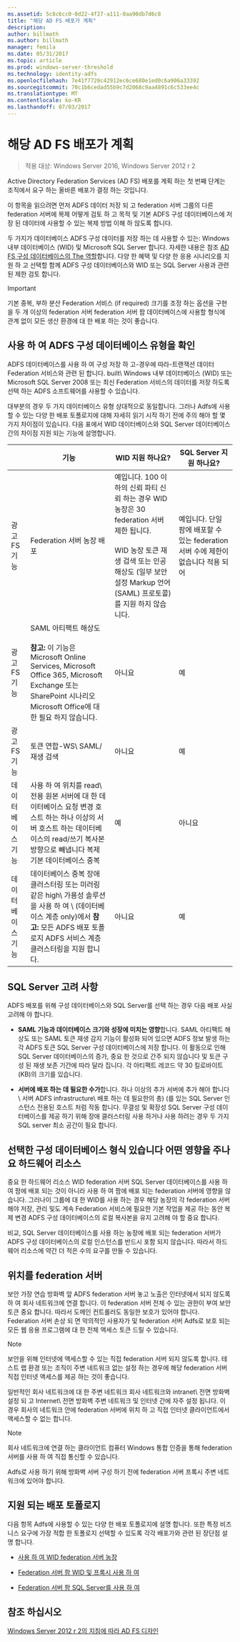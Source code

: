 ```yaml
---
ms.assetid: 5c8c6cc0-0d22-4f27-a111-0aa90db7d6c8
title: "해당 AD FS 배포가 계획"
description: 
author: billmath
ms.author: billmath
manager: femila
ms.date: 05/31/2017
ms.topic: article
ms.prod: windows-server-threshold
ms.technology: identity-adfs
ms.openlocfilehash: 7e41f7728c42912ec6ce680e1ed0c6a906a33392
ms.sourcegitcommit: 70c1b6cedad55b9c7d2068c9aa4891c6c533ee4c
ms.translationtype: MT
ms.contentlocale: ko-KR
ms.lasthandoff: 07/03/2017
---
```

# <a name="plan-your-ad-fs-deployment-topology"></a>해당 AD FS 배포가 계획

>적용 대상: Windows Server 2016, Windows Server 2012 r 2

Active Directory Federation Services \(AD FS\) 배포를 계획 하는 첫 번째 단계는 조직에서 요구 하는 올바른 배포가 결정 하는 것입니다.  
  
이 항목을 읽으려면 먼저 ADFS 데이터 저장 되 고 federation 서버 그룹의 다른 federation 서버에 복제 어떻게 검토 하 고 목적 및 기본 ADFS 구성 데이터베이스에 저장 된 데이터에 사용할 수 있는 복제 방법 이해 하 않도록 합니다.  
  
두 가지가 데이터베이스 ADFS 구성 데이터를 저장 하는 데 사용할 수 있는: Windows 내부 데이터베이스 \(WID\) 및 Microsoft SQL Server 합니다. 자세한 내용은 참조 [AD FS 구성 데이터베이스의 The 역할](../../ad-fs/technical-reference/The-Role-of-the-AD-FS-Configuration-Database.md)합니다. 다양 한 혜택 및 다양 한 응용 시나리오를 지원 하 고 선택할 함께 ADFS 구성 데이터베이스와 WID 또는 SQL Server 사용과 관련 된 제한 검토 합니다.  
  
> [!IMPORTANT]  
> 기본 중복, 부하 분산 Federation 서비스 \(if required\) 크기를 조정 하는 옵션을 구현을 두 개 이상의 federation 서버 federation 서버 팜 데이터베이스에 사용할 형식에 관계 없이 모든 생산 환경에 대 한 배포 하는 것이 좋습니다.  
  
## <a name="determining-which-type-of-ad-fs-configuration-database-to-use"></a>사용 하 여 ADFS 구성 데이터베이스 유형을 확인  
ADFS 데이터베이스를 사용 하 여 구성 저장 하 고-경우에 따라-트랜잭션 데이터 Federation 서비스와 관련 된 합니다. built\ Windows 내부 데이터베이스 \(WID\) 또는 Microsoft SQL Server 2008 또는 최신 Federation 서비스의 데이터를 저장 하도록 선택 하는 ADFS 소프트웨어를 사용할 수 있습니다.  
  
대부분의 경우 두 가지 데이터베이스 유형 상대적으로 동일합니다. 그러나 Adfs에 사용할 수 있는 다양 한 배포 토폴로지에 대해 자세히 읽기 시작 하기 전에 주의 해야 할 몇 가지 차이점이 있습니다. 다음 표에서 WID 데이터베이스와 SQL Server 데이터베이스 간의 차이점 지원 되는 기능에 설명합니다.  
  
||기능|WID 지원 하나요?|SQL Server 지원 하나요?
| --- | --- | --- |--- |
|광고 FS 기능|Federation 서버 농장 배포|예입니다. 100 이하의 신뢰 파티 신뢰 하는 경우 WID 농장은 30 federation 서버 제한 됩니다.</br></br>WID 농장 토큰 재생 검색 또는 인공 해상도 (일부 보안 설정 Markup 언어 (SAML) 프로토콜)를 지원 하지 않습니다. |예입니다. 단일 팜에 배포할 수 있는 federation 서버 수에 제한이 없습니다 적용 되어  
|광고 FS 기능|SAML 아티팩트 해상도 </br></br>**참고:** 이 기능은 Microsoft Online Services, Microsoft Office 365, Microsoft Exchange 또는 SharePoint 시나리오 Microsoft Office에 대 한 필요 하지 않습니다.|아니요|예  
|광고 FS 기능|토큰 연합-WS\ SAML\/재생 검색|아니요|예  
|데이터베이스 기능|사용 하 여 위치를 read\ 전용 원본 서버에 대 한 데이터베이스 요청 변경 호스트 하는 하나 이상의 서버 호스트 하는 데이터베이스의 read\/쓰기 복사본 방향으로 빼냅니다 복제 기본 데이터베이스 중복|예|아니요 
|데이터베이스 기능|데이터베이스 중복 장애 클러스터링 또는 미러링 같은 high\ 가용성 솔루션을 사용 하 여 \ (데이터베이스 계층 only\)에서 **참고:** 모든 ADFS 배포 토폴로지 ADFS 서비스 계층 클러스터링을 지원 합니다.|아니요|예  

  
## <a name="sql-server-considerations"></a>SQL Server 고려 사항  
ADFS 배포를 위해 구성 데이터베이스와 SQL Server를 선택 하는 경우 다음 배포 사실 고려해 야 합니다.  
  
-   **SAML 기능과 데이터베이스 크기와 성장에 미치는 영향**합니다. SAML 아티팩트 해상도 또는 SAML 토큰 재생 감지 기능이 활성화 되어 있으면 ADFS 정보 발생 하는 각 ADFS 토큰 SQL Server 구성 데이터베이스에 저장 합니다. 이 활동으로 인해 SQL Server 데이터베이스의 증가, 중요 한 것으로 간주 되지 않습니다 및 토큰 구성 된 재생 보존 기간에 따라 달라 집니다. 각 아티팩트 레코드 약 30 킬로바이트 \(KB\)의 크기를 있습니다.  
  
-   **서버에 배포 하는 데 필요한 수가**합니다. 하나 이상의 추가 서버에 추가 해야 합니다 \ 서버 ADFS infrastructure\ 배포 하는 데 필요한의 총) (를 있는 SQL Server 인스턴스 전용된 호스트 처럼 작동 합니다. 무결성 및 확장성 SQL Server 구성 데이터베이스를 제공 하기 위해 장애 클러스터링 사용 하거나 사용 하려는 경우 두 가지 SQL server 최소 공간이 필요 합니다.  
  
## <a name="how-the-configuration-database-type-you-select-may-impact-hardware-resources"></a>선택한 구성 데이터베이스 형식 있습니다 어떤 영향을 주나요 하드웨어 리소스  
중요 한 하드웨어 리소스 WID federation 서버 SQL Server 데이터베이스를 사용 하 여 팜에 배포 되는 것이 아니라 사용 하 여 팜에 배포 되는 federation 서버에 영향을 않습니다. 그러나이 그룹에 대 한 WID를 사용 하는 경우 해당 농장의 각 federation 서버 해야 저장, 관리 및도 계속 Federation 서비스에 필요한 기본 작업을 제공 하는 동안 복제 변경 ADFS 구성 데이터베이스의 로컬 복사본을 유지 고려해 야 할 중요 합니다.  
  
비교, SQL Server 데이터베이스를 사용 하는 농장에 배포 되는 federation 서버가 ADFS 구성 데이터베이스의 로컬 인스턴스를 반드시 포함 되지 않습니다. 따라서 하드웨어 리소스에 약간 더 적은 수의 요구를 만들 수 있습니다.  
  
## <a name="BKMK_1"></a>위치를 federation 서버  
보안 가장 연습 방화벽 앞 ADFS federation 서버 놓고 노출은 인터넷에서 되지 않도록 하 여 회사 네트워크에 연결 합니다. 이 federation 서버 전체 수 있는 권한이 부여 보안 토큰 중요 합니다. 따라서 도메인 컨트롤러도 동일한 보호가 있어야 합니다. Federation 서버 손상 되 면 악의적인 사용자가 및 federation 서버 Adfs로 보호 되는 모든 웹 응용 프로그램에 대 한 전체 액세스 토큰 드릴 수 있습니다.  
  
> [!NOTE]  
> 보안을 위해 인터넷에 액세스할 수 있는 직접 federation 서버 되지 않도록 합니다. 테스트 랩 환경 또는 조직이 주변 네트워크 없는 설정 하는 경우에 해당 federation 서버 직접 인터넷 액세스를 제공 하는 것이 좋습니다.  
  
일반적인 회사 네트워크에 대 한 주변 네트워크 회사 네트워크와 intranet\ 전면 방화벽 설정 되 고 Internet\ 전면 방화벽 주변 네트워크 및 인터넷 간에 자주 설정 됩니다. 이 경우 회사의 네트워크 안에 federation 서버에 위치 하 고 직접 인터넷 클라이언트에서 액세스할 수 없는 합니다.  
  
> [!NOTE]  
> 회사 네트워크에 연결 하는 클라이언트 컴퓨터 Windows 통합 인증을 통해 federation 서버를 사용 하 여 직접 통신할 수 있습니다.  
  
Adfs로 사용 하기 위해 방화벽 서버 구성 하기 전에 federation 서버 프록시 주변 네트워크에 있어야 합니다.  
  
## <a name="supported-deployment-topologies"></a>지원 되는 배포 토폴로지  
다음 항목 Adfs에 사용할 수 있는 다양 한 배포 토폴로지에 설명 합니다. 또한 특정 비즈니스 요구에 가장 적합 한 토폴로지 선택할 수 있도록 각각 배포가와 관련 된 장단점 설명 합니다.  
  
-   [사용 하 여 WID federation 서버 농장](Federation-Server-Farm-Using-WID.md)  
  
-   [Federation 서버 팜 WID 및 프록시 사용 하 여](Federation-Server-Farm-Using-WID-and-Proxies.md)  
  
-   [Federation 서버 팜 SQL Server를 사용 하 여](Federation-Server-Farm-Using-SQL-Server.md)  
  
## <a name="see-also"></a>참조 하십시오  
[Windows Server 2012 r 2의 지침에 따라 AD FS 디자인](AD-FS-Design-Guide-in-Windows-Server-2012-R2.md)  
  

